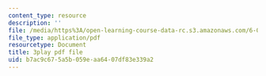 ```yaml
---
content_type: resource
description: ''
file: /media/https%3A/open-learning-course-data-rc.s3.amazonaws.com/6-042j-mathematics-for-computer-science-spring-2015/b7ac9c675a5b059eaa6407df83e339a2_-j7MoM3P_J8.pdf
file_type: application/pdf
resourcetype: Document
title: 3play pdf file
uid: b7ac9c67-5a5b-059e-aa64-07df83e339a2
---
```

